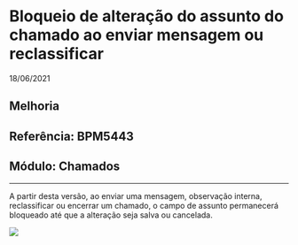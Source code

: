 # Bloqueio de alteração do assunto do chamado ao enviar mensagem ou reclassificar
18/06/2021
## Melhoria
## Referência: BPM5443
## Módulo: Chamados
***

A partir desta versão, ao enviar uma mensagem, observação interna, reclassificar ou encerrar um chamado, o campo de assunto permanecerá bloqueado até que a alteração seja salva ou cancelada.

![]([PATH_IMG]/BPM5443_campo_assunto_bloqueado.png)
